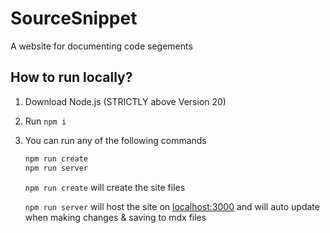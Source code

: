 # SourceSnippet

A website for documenting code segements

## How to run locally?

1. Download Node.js (STRICTLY above Version 20)
2. Run `npm i`
3. You can run any of the following commands

    ```bash
    npm run create
    npm run server
    ```
    `npm run create` will create the site files

    `npm run server` will host the site on [localhost:3000](http://localhost:3000/) and will auto update when making changes & saving to mdx files

